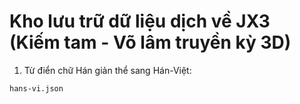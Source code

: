 # Kho lưu trữ dữ liệu dịch về JX3 (Kiếm tam - Võ lâm truyền kỳ 3D)

1. Từ điển chữ Hán giản thể sang Hán-Việt:

 `hans-vi.json`